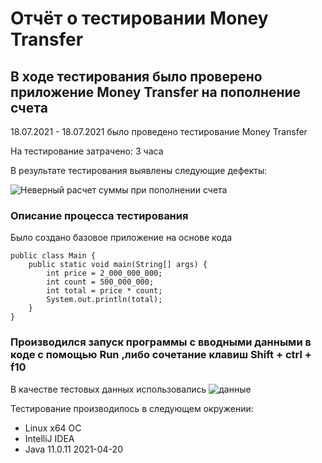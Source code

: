 # Отчёт о тестировании Money Transfer

## В ходе тестирования было проверено приложение Money Transfer на пополнение счета

18.07.2021 - 18.07.2021  было проведено тестирование Money Transfer

На тестирование затрачено: 3 часа

В результате тестирования выявлены следующие дефекты:

![Неверный расчет суммы при пополнении счета](https://github.com/ElenaTyutina/Money-Transfer/issues/1)

### Описание процесса тестирования

Было создано базовое приложение на основе кода 
```
public class Main {
    public static void main(String[] args) {
        int price = 2_000_000_000;
        int count = 500_000_000;
        int total = price * count;
        System.out.println(total);
    }
}
```

### Производился запуск программы с вводными данными в коде с помощью Run ,либо сочетание клавиш Shift + ctrl + f10

В качестве тестовых данных использовались ![ данные](https://github.com/netology-code/javaqa-homeworks/tree/master/programming#%D0%B7%D0%B0%D0%B4%D0%B0%D1%87%D0%B0-1---money-transfer)

Тестирование производилось в следующем окружении:

* Linux x64 ОС
* IntelliJ IDEA
* Java 11.0.11 2021-04-20





